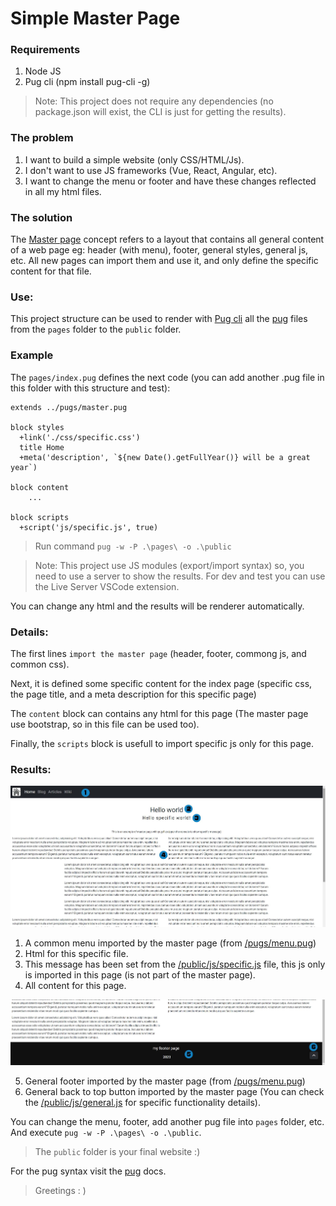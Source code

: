 # Simple Master Page

### Requirements
1. Node JS
2. Pug cli (npm install pug-cli -g)

> Note: This project does not require any dependencies (no package.json will exist, the CLI is just for getting the results).

### The problem
1. I want to build a simple website (only CSS/HTML/Js).
2. I don't want to use JS frameworks (Vue, React, Angular, etc).
3. I want to change the menu or footer and have these changes reflected in all my html files.

### The solution
The [Master page](https://helpx.adobe.com/indesign/how-to/master-pages.html) concept refers to a layout that contains all general content of a web page eg: header (with menu), footer, general styles, general js, etc. All new pages can import them and use it, and only define the specific content for that file.

### Use:
This project structure can be used to render with [Pug cli](https://github.com/pugjs/pug-cli) all the [pug](https://pugjs.org/) files from the `pages` folder to the `public` folder.

### Example
The `pages/index.pug` defines the next code (you can add another .pug file in this folder with this structure and test):

```pug
extends ../pugs/master.pug

block styles
  +link('./css/specific.css')
  title Home
  +meta('description', `${new Date().getFullYear()} will be a great year`)

block content
    ...

block scripts
  +script('js/specific.js', true)

```
> Run command `pug -w -P .\pages\ -o .\public`

> Note: This project use JS modules (export/import syntax) so, you need to use a server to show the results. For dev and test you can use the Live Server VSCode extension.

You can change any html and the results will be renderer automatically.

### Details:
The first lines `import the master page` (header, footer, commong js, and common css).

Next, it is defined some specific content for the index page (specific css, the page title, and a meta description for this specific page)

The `content` block can contains any html for this page (The master page use bootstrap, so in this file can be used too).

Finally, the `scripts` block is usefull to import specific js only for this page.

### Results:
![masterpage menu and content](./imgs/img1.jpg)

1. A common menu imported by the master page (from [/pugs/menu.pug](./pugs/menu.pug))
2. Html for this specific file.
3. This message has been set from the [/public/js/specific.js](./public/js/specific.js) file, this js only is imported in this page (is not part of the master page).
4. All content for this page.

![masterpage footer and back to top button](./imgs/img2.jpg)

5. General footer imported by the master page (from [/pugs/menu.pug](./pugs/footer.pug))
6. General back to top button imported by the master page (You can check the [/public/js/general.js](./public/js/general.js) for specific functionality details).

You can change the menu, footer, add another pug file into `pages` folder, etc. And execute `pug -w -P .\pages\ -o .\public`.

> The `public` folder is your final website :)

 For the pug syntax visit the [pug](https://pugjs.org/) docs.

> Greetings : )
